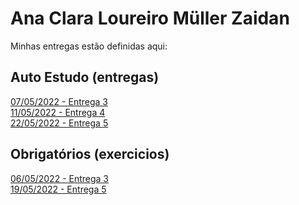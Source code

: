 # Ana Clara Loureiro Müller Zaidan
Minhas entregas estão definidas aqui:
## Auto Estudo (entregas)
<a href="https://github.com/anaclaralmz/modulo2/commit/62eee7a0628f1e30fb6b1f1e6fd0b2b31e3c9c64"> 07/05/2022 - Entrega 3 </a>
<br>
<a href="https://github.com/anaclaralmz/modulo2/commit/84fbfc1006860b18986057be1132bdafed961854"> 11/05/2022 - Entrega 4 </a>
<br>
<a href="https://github.com/anaclaralmz/modulo2/commit/b08d0eb4fb0346cc457e6e5eeb9bffcf74c38c4a"> 22/05/2022 - Entrega 5 </a>

## Obrigatórios (exercicios)
<a href="https://github.com/anaclaralmz/modulo2/commit/57010929aa7e1d5dbb29f6637b9fc38b7c3d856e"> 06/05/2022 - Entrega 3 </a>
<br>
<a href=""> 19/05/2022 - Entrega 5 </a>
